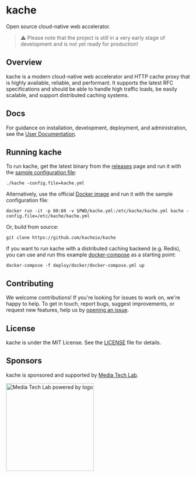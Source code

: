 # kache
Open source cloud-native web accelerator.

> :warning: Please note that the project is still in a very early stage of development and is not yet ready for production!

## Overview

kache is a modern cloud-native web accelerator and HTTP cache proxy that is highly available, reliable, and performant. It supports the latest RFC specifications and should be able to handle high traffic loads, be easily scalable, and support distributed caching systems. 

## Docs
For guidance on installation, development, deployment, and administration, see the [User Documentation](https://kacheio.github.io/docs/).

## Running kache

To run kache, get the latest binary from the [releases](https://github.com/kacheio/kache/releases) page and run it with the [sample configuration file](https://github.com/kacheio/kache/blob/main/kache.sample.yml):
```
./kache -config.file=kache.yml
```

Alternatively, use the official [Docker image](https://hub.docker.com/r/kacheio/kache) and run it with the sample configuration file:
```
docker run -it -p 80:80 -v $PWD/kache.yml:/etc/kache/kache.yml kache -config.file=/etc/kache/kache.yml 
````

Or, build from source:
```
git clone https://github.com/kacheio/kache
```

If you want to run kache with a distributed caching backend (e.g. Redis), you can use and run this example [docker-compose](https://github.com/kacheio/kache/blob/main/deploy/docker/docker-compose.yml) as a starting point:

```
docker-compose -f deploy/docker/docker-compose.yml up 
```

## Contributing 

We welcome contributions! If you're looking for issues to work on, we're happy to help. To get in touch, report bugs, suggest improvements, or request new features, help us by [opening an issue](https://github.com/kacheio/kache/issues/new). 

## License
kache is under the MIT License. See the [LICENSE](https://github.com/kacheio/kache/blob/main/LICENSE) file for details.

## Sponsors
 
kache is sponsored and supported by [Media Tech Lab](https://github.com/media-tech-lab).

<a href="https://www.media-lab.de/en/programs/media-tech-lab">
    <img src="https://raw.githubusercontent.com/media-tech-lab/.github/main/assets/mtl-powered-by.png" width="240" title="Media Tech Lab powered by logo">
</a>
